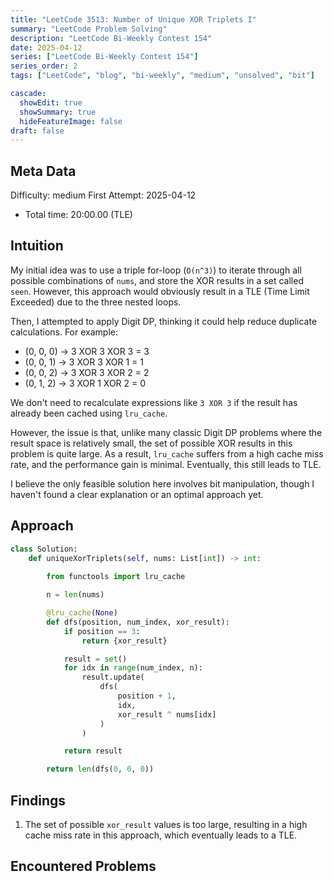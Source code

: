 ```yaml
---
title: "LeetCode 3513: Number of Unique XOR Triplets I"
summary: "LeetCode Problem Solving"
description: "LeetCode Bi-Weekly Contest 154"
date: 2025-04-12
series: ["LeetCode Bi-Weekly Contest 154"]
series_order: 2
tags: ["LeetCode", "blog", "bi-weekly", "medium", "unsolved", "bit"]

cascade:
  showEdit: true
  showSummary: true
  hideFeatureImage: false
draft: false
---
```


## Meta Data

Difficulty: medium
First Attempt: 2025-04-12
- Total time: 20:00.00 (TLE)

## Intuition

My initial idea was to use a triple for-loop (`O(n^3)`) to iterate through all possible combinations of `nums`, and store the XOR results in a set called `seen`. However, this approach would obviously result in a TLE (Time Limit Exceeded) due to the three nested loops.

Then, I attempted to apply Digit DP, thinking it could help reduce duplicate calculations. For example:

- (0, 0, 0) → 3 XOR 3 XOR 3 = 3  
- (0, 0, 1) → 3 XOR 3 XOR 1 = 1  
- (0, 0, 2) → 3 XOR 3 XOR 2 = 2  
- (0, 1, 2) → 3 XOR 1 XOR 2 = 0

We don't need to recalculate expressions like `3 XOR 3` if the result has already been cached using `lru_cache`. 

However, the issue is that, unlike many classic Digit DP problems where the result space is relatively small, the set of possible XOR results in this problem is quite large. As a result, `lru_cache` suffers from a high cache miss rate, and the performance gain is minimal. Eventually, this still leads to TLE.

I believe the only feasible solution here involves bit manipulation, though I haven't found a clear explanation or an optimal approach yet.

## Approach
```python
class Solution:
    def uniqueXorTriplets(self, nums: List[int]) -> int:
        
        from functools import lru_cache

        n = len(nums)

        @lru_cache(None)
        def dfs(position, num_index, xor_result):
            if position == 3:
                return {xor_result}

            result = set()
            for idx in range(num_index, n):
                result.update(
                    dfs(
                        position + 1,
                        idx,
                        xor_result ^ nums[idx]
                    )
                )

            return result

        return len(dfs(0, 0, 0))
```
## Findings
1. The set of possible `xor_result` values is too large, resulting in a high cache miss rate in this approach, which eventually leads to a TLE.


## Encountered Problems 